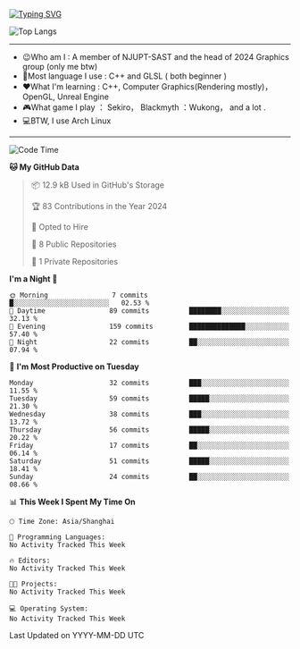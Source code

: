 <a href="https://git.io/typing-svg">
  <img src="https://readme-typing-svg.demolab.com?font=Fira+Code&pause=1000&random=false&width=435&separator=%3D&lines=std%3A%3Aprintln(%22Hello,+world!%22);" alt="Typing SVG" />
</a>

![Top Langs](https://github-readme-stats.vercel.app/api/top-langs/?username=FOTH0626&theme=transparent)

---

- 😉Who am I : A member of NJUPT-SAST and the head of 2024 Graphics group (only me btw)
- 📖Most language I use : C++ and GLSL ( both beginner )
- ❤What I'm learning : C++, Computer Graphics(Rendering mostly)， OpenGL, Unreal Engine
- 🎮What game I play ： Sekiro， Blackmyth ：Wukong， and a lot .
- 💻BTW, I use Arch Linux
---
<!--START_SECTION:waka-->
![Code Time](http://img.shields.io/badge/Code%20Time-0%20secs-blue)

**🐱 My GitHub Data** 

> 📦 12.9 kB Used in GitHub's Storage 
 > 
> 🏆 83 Contributions in the Year 2024
 > 
> 💼 Opted to Hire
 > 
> 📜 8 Public Repositories 
 > 
> 🔑 1 Private Repositories 
 > 
**I'm a Night 🦉** 

```text
🌞 Morning                7 commits           █░░░░░░░░░░░░░░░░░░░░░░░░   02.53 % 
🌆 Daytime                89 commits          ████████░░░░░░░░░░░░░░░░░   32.13 % 
🌃 Evening                159 commits         ██████████████░░░░░░░░░░░   57.40 % 
🌙 Night                  22 commits          ██░░░░░░░░░░░░░░░░░░░░░░░   07.94 % 
```
📅 **I'm Most Productive on Tuesday** 

```text
Monday                   32 commits          ███░░░░░░░░░░░░░░░░░░░░░░   11.55 % 
Tuesday                  59 commits          █████░░░░░░░░░░░░░░░░░░░░   21.30 % 
Wednesday                38 commits          ███░░░░░░░░░░░░░░░░░░░░░░   13.72 % 
Thursday                 56 commits          █████░░░░░░░░░░░░░░░░░░░░   20.22 % 
Friday                   17 commits          ██░░░░░░░░░░░░░░░░░░░░░░░   06.14 % 
Saturday                 51 commits          █████░░░░░░░░░░░░░░░░░░░░   18.41 % 
Sunday                   24 commits          ██░░░░░░░░░░░░░░░░░░░░░░░   08.66 % 
```


📊 **This Week I Spent My Time On** 

```text
🕑︎ Time Zone: Asia/Shanghai

💬 Programming Languages: 
No Activity Tracked This Week

🔥 Editors: 
No Activity Tracked This Week

🐱‍💻 Projects: 
No Activity Tracked This Week

💻 Operating System: 
No Activity Tracked This Week
```


 Last Updated on YYYY-MM-DD UTC
<!--END_SECTION:waka-->
